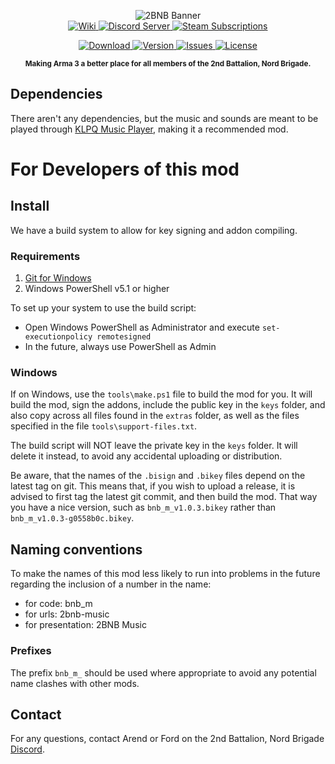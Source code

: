 <p align="center">
	<img src="https://github.com/2bnb/2bnb-music/blob/master/2BNB_Music_Github.png" alt="2BNB Banner" />
	<br />
	<a href="https://github.com/2bnb/2bnb-extras/wiki/Adding-New-Music">
		<img src="https://img.shields.io/badge/2BNB_Extras_Wiki-How to Add Music-orange.svg?style=for-the-badge&logo=github" alt="Wiki" />
	</a>
	<a href="https://discord.gg/DRaWNyf">
		<img src="https://img.shields.io/discord/532683310409842728.svg?label=Discord&logo=Discord&colorB=7289da&style=for-the-badge" alt="Discord Server">
	</a>
	<a href="https://steamcommunity.com/sharedfiles/filedetails/?id=1747089493">
		<img src="https://img.shields.io/endpoint.svg?url=https%3A%2F%2Fshieldsio-steam-workshop.jross.me%2F1747089493%2Fsubscriptions-text&style=for-the-badge" alt="Steam Subscriptions">
	</a>
</p>
<p align="center">
	<a href="https://steamcommunity.com/sharedfiles/filedetails/?id=1747089493">
		<img src="https://img.shields.io/steam/size/1747089493?label=Download&logo=steam" alt="Download" />
	</a>
	<a href="https://github.com/2bnb/2bnb-music/releases">
		<img src="https://img.shields.io/github/release/2bnb/2bnb-music.svg?label=Version" alt="Version" />
	</a>
	<a href="https://github.com/2bnb/2bnb-music/issues">
		<img src="http://img.shields.io/github/issues-raw/2bnb/2bnb-music.svg?label=Issues&style=flat" alt="Issues" />
	</a>
	<a href="https://github.com/2bnb/2bnb-music/blob/master/LICENCE">
		<img src="https://img.shields.io/github/license/2bnb/2bnb-music.svg?style=flat&label=Licence" alt="License">
	</a>
</p>
<p align="center"><sup><strong>Making Arma 3 a better place for all members of the 2nd Battalion, Nord Brigade.</strong></sup></p>

## Dependencies
There aren't any dependencies, but the music and sounds are meant to be played through [KLPQ Music Player](https://steamcommunity.com/sharedfiles/filedetails/?id=1241545493), making it a recommended mod.

# For Developers of this mod
## Install
We have a build system to allow for key signing and addon compiling.

### Requirements
1. [Git for Windows](https://git-scm.com/download/win)
1. Windows PowerShell v5.1 or higher

To set up your system to use the build script:
- Open Windows PowerShell as Administrator and execute `set-executionpolicy remotesigned`
- In the future, always use PowerShell as Admin

### Windows
If on Windows, use the `tools\make.ps1` file to build the mod for you. It will build the mod, sign the addons, include the public key in the `keys` folder, and also copy across all files found in the `extras` folder, as well as the files specified in the file `tools\support-files.txt`.

The build script will NOT leave the private key in the `keys` folder. It will delete it instead, to avoid any accidental uploading or distribution.

Be aware, that the names of the `.bisign` and `.bikey` files depend on the latest tag on git. This means that, if you wish to upload a release, it is advised to first tag the latest git commit, and then build the mod. That way you have a nice version, such as `bnb_m_v1.0.3.bikey` rather than `bnb_m_v1.0.3-g0558b0c.bikey`.

## Naming conventions
To make the names of this mod less likely to run into problems in the future regarding the inclusion of a number in the name:
- for code: bnb_m
- for urls: 2bnb-music
- for presentation: 2BNB Music

### Prefixes
The prefix `bnb_m_` should be used where appropriate to avoid any potential name clashes with other mods.

## Contact
For any questions, contact Arend or Ford on the 2nd Battalion, Nord Brigade [Discord](https://discord.gg/DRaWNyf).
